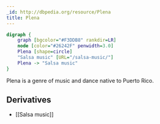 ```yaml
---
_id: http://dbpedia.org/resource/Plena
title: Plena
---
```


```dot
digraph {
	graph [bgcolor="#F3DDB8" rankdir=LR]
	node [color="#26242F" penwidth=3.0]
	Plena [shape=circle]
	"Salsa music" [URL="/salsa-music/"]
	Plena -> "Salsa music"
}
```

Plena is a genre of music and dance native to Puerto Rico.

## Derivatives
- [[Salsa music]]
